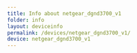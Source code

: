 ```yaml
---
title: Info about netgear_dgnd3700_v1
folder: info
layout: deviceinfo
permalink: /devices/netgear_dgnd3700_v1/
device: netgear_dgnd3700_v1
---
```

